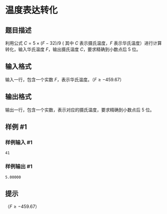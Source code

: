 # 温度表达转化

## 题目描述

利用公式 $C=5 \times (F - 32)/9$ ( 其中 $C$ 表示摄氏温度，$F$ 表示华氏温度）进行计算转化，输入华氏温度 $F$，输出摄氏温度 $C$，要求精确到小数点后 $5$ 位。

## 输入格式

输入一行，包含一个实数 $F$，表示华氏温度。（$F \ge - 459.67$）

## 输出格式

输出一行，包含一个实数，表示对应的摄氏温度，要求精确到小数点后 $5$ 位。

## 样例 #1

### 样例输入 #1

```
41
```

### 样例输出 #1

```
5.00000
```

## 提示

（$F \ge - 459.67$）
